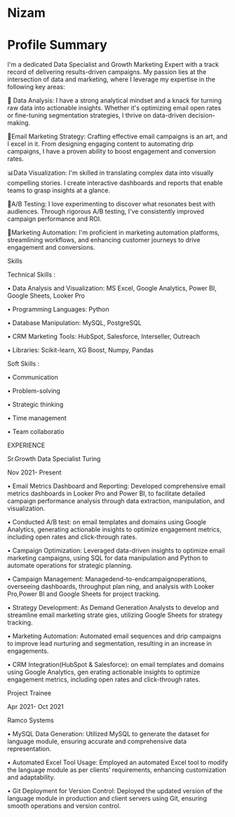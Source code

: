 # Nizam
# Profile Summary
I'm a dedicated Data Specialist and Growth Marketing Expert with a track record of delivering results-driven campaigns. My passion lies at the intersection of data and marketing, where I leverage my expertise in the following key areas:

📑 Data Analysis: I have a strong analytical mindset and a knack for turning raw data into actionable insights. Whether it's optimizing email open rates or fine-tuning segmentation strategies, I thrive on data-driven decision-making.

📧Email Marketing Strategy: Crafting effective email campaigns is an art, and I excel in it. From designing engaging content to automating drip campaigns, I have a proven ability to boost engagement and conversion rates.

📊Data Visualization: I'm skilled in translating complex data into visually compelling stories. I create interactive dashboards and reports that enable teams to grasp insights at a glance.

🎯A/B Testing: I love experimenting to discover what resonates best with audiences. Through rigorous A/B testing, I've consistently improved campaign performance and ROI.

🤖Marketing Automation: I'm proficient in marketing automation platforms, streamlining workflows, and enhancing customer journeys to drive engagement and conversions.

Skills

Technical Skills :

 • Data Analysis and Visualization: MS Excel, Google Analytics, Power BI, Google Sheets, Looker Pro
 
 • Programming Languages: Python
 
 • Database Manipulation: MySQL, PostgreSQL
 
 • CRM Marketing Tools: HubSpot, Salesforce, Interseller, Outreach
 
 • Libraries: Scikit-learn, XG Boost, Numpy, Pandas
 
 Soft Skills :
 
 • Communication
 
 • Problem-solving
 
 • Strategic thinking
 
 • Time management
 
 • Team collaboratio
 
  EXPERIENCE
  
 Sr.Growth Data Specialist
 Turing
 
 Nov 2021- Present
 
 • Email Metrics Dashboard and Reporting: Developed comprehensive email metrics dashboards in Looker
 Pro and Power BI, to facilitate detailed campaign performance analysis through data extraction, manipulation,
 and visualization.
 
 • Conducted A/B test: on email templates and domains using Google Analytics, generating actionable insights
 to optimize engagement metrics, including open rates and click-through rates.
 
 • Campaign Optimization: Leveraged data-driven insights to optimize email marketing campaigns, using SQL
 for data manipulation and Python to automate operations for strategic planning.
 
 • Campaign Management: Managedend-to-endcampaignoperations, overseeing dashboards, throughput plan
ning, and analysis with Looker Pro,Power BI and Google Sheets for project tracking.

 • Strategy Development: As Demand Generation Analysts to develop and streamline email marketing strate
gies, utilizing Google Sheets for strategy tracking.

 • Marketing Automation: Automated email sequences and drip campaigns to improve lead nurturing and
 segmentation, resulting in an increase in engagements.
 
 • CRM Integration(HubSpot & Salesforce): on email templates and domains using Google Analytics, gen
erating actionable insights to optimize engagement metrics, including open rates and click-through rates.

 Project Trainee
 
 Apr 2021- Oct 2021
 
 Ramco Systems
 
 • MySQL Data Generation: Utilized MySQL to generate the dataset for language module, ensuring accurate
 and comprehensive data representation.
 
 • Automated Excel Tool Usage: Employed an automated Excel tool to modify the language module as per
 clients’ requirements, enhancing customization and adaptability.
 
 • Git Deployment for Version Control: Deployed the updated version of the language module in production
 and client servers using Git, ensuring smooth operations and version control.
